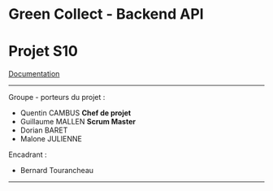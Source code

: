 # Green Collect - Backend API
# Projet S10

[Documentation](https://github.com/GreenCollects/docs/)

---
Groupe - porteurs du projet :
- Quentin CAMBUS **Chef de projet**
- Guillaume MALLEN **Scrum Master**
- Dorian BARET
- Malone JULIENNE

Encadrant :
- Bernard Tourancheau
---
